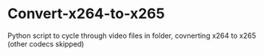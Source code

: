 # Convert-x264-to-x265
Python script to cycle through video files in folder, covnerting x264 to x265 (other codecs skipped)
